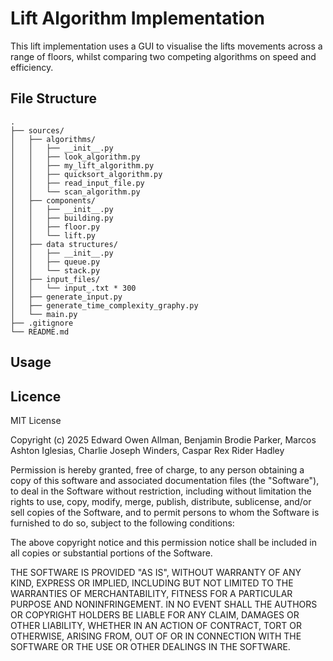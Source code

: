 # Lift Algorithm Implementation
This lift implementation uses a GUI to visualise the lifts movements across a range of floors, whilst comparing two competing algorithms on speed and efficiency.

## File Structure
```
.
├── sources/
│   ├── algorithms/
│   │   ├── __init__.py
│   │   ├── look_algorithm.py
│   │   ├── my_lift_algorithm.py
│   │   ├── quicksort_algorithm.py
│   │   ├── read_input_file.py
│   │   └── scan_algorithm.py
│   ├── components/
│   │   ├── __init__.py
│   │   ├── building.py
│   │   ├── floor.py
│   │   └── lift.py
│   ├── data structures/
│   │   ├── __init__.py
│   │   ├── queue.py
│   │   └── stack.py
│   ├── input_files/
│   │   └── input_.txt * 300
│   ├── generate_input.py
│   ├── generate_time_complexity_graphy.py
│   └── main.py
├── .gitignore
└── README.md
```

## Usage

## Licence
MIT License

Copyright (c) 2025 Edward Owen Allman, Benjamin Brodie Parker, Marcos Ashton Iglesias, Charlie Joseph Winders, Caspar Rex Rider Hadley

Permission is hereby granted, free of charge, to any person obtaining a copy
of this software and associated documentation files (the "Software"), to deal
in the Software without restriction, including without limitation the rights
to use, copy, modify, merge, publish, distribute, sublicense, and/or sell
copies of the Software, and to permit persons to whom the Software is
furnished to do so, subject to the following conditions:

The above copyright notice and this permission notice shall be included in all
copies or substantial portions of the Software.

THE SOFTWARE IS PROVIDED "AS IS", WITHOUT WARRANTY OF ANY KIND, EXPRESS OR
IMPLIED, INCLUDING BUT NOT LIMITED TO THE WARRANTIES OF MERCHANTABILITY,
FITNESS FOR A PARTICULAR PURPOSE AND NONINFRINGEMENT. IN NO EVENT SHALL THE
AUTHORS OR COPYRIGHT HOLDERS BE LIABLE FOR ANY CLAIM, DAMAGES OR OTHER
LIABILITY, WHETHER IN AN ACTION OF CONTRACT, TORT OR OTHERWISE, ARISING FROM,
OUT OF OR IN CONNECTION WITH THE SOFTWARE OR THE USE OR OTHER DEALINGS IN THE
SOFTWARE.